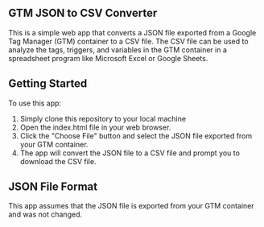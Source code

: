 ## GTM JSON to CSV Converter

This is a simple web app that converts a JSON file exported from a Google Tag Manager (GTM) container to a CSV file. The CSV file can be used to analyze the tags, triggers, and variables in the GTM container in a spreadsheet program like Microsoft Excel or Google Sheets.

## Getting Started
To use this app: 
1. Simply clone this repository to your local machine
2. Open the index.html file in your web browser. 
3. Click the "Choose File" button and select the JSON file exported from your GTM container. 
4. The app will convert the JSON file to a CSV file and prompt you to download the CSV file.

## JSON File Format
This app assumes that the JSON file is exported from your GTM container and was not changed.
